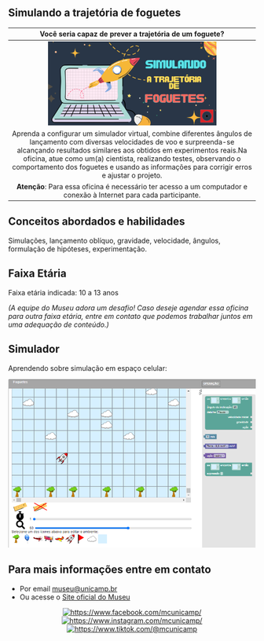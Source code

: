 ## Simulando a trajetória de foguetes

|Você seria capaz de prever a trajetória de um foguete?|
|:------:|
|<img src="sifoguete.png" width="70%" height="70%">  |
|Aprenda a configurar um simulador virtual, combine diferentes ângulos de lançamento com diversas velocidades de voo e surpreenda-se alcançando resultados similares aos obtidos em experimentos reais.Na oficina, atue como um(a) cientista, realizando testes, observando o comportamento dos foguetes e usando as informações para corrigir erros e ajustar o projeto.
**Atenção**: Para essa oficina é necessário ter acesso a um computador e conexão à Internet para cada participante.|

## Conceitos abordados e habilidades
Simulações, lançamento oblíquo, gravidade, velocidade, ângulos, formulação de hipóteses, experimentação.

## Faixa Etária

Faixa etária indicada: 10 a 13 anos

*(A equipe do Museu adora um desafio! Caso deseje agendar essa oficina para outra faixa etária, entre em contato que podemos trabalhar juntos em uma adequação de conteúdo.)*

## Simulador

Aprendendo sobre simulação em espaço celular:

[![imagem simulador](foguetesimula.png)](https://harena-incubator.github.io/harena-cases/cellular/rocket/harena/scripts/playground/editor.html?source=cell/rockets)

##  Para mais informações entre em contato
* Por email museu@unicamp.br
* Ou acesse o [Site oficial do Museu](https://www.mc.unicamp.br/visite)

<div align="center">
  <a href="https://www.facebook.com/mcunicamp/">
    <img src="../../facebook-ícone.png" alt="https://www.facebook.com/mcunicamp/" width="5%" height="5%"> 
  <a href="https://www.instagram.com/mcunicamp/">
    <img src="../../instagram-ícone.png" alt="https://www.instagram.com/mcunicamp/" width="5%" height="5%"> 
  <a href="https://www.tiktok.com/@mcunicamp">
    <img src="../../tiktok-ícone.png" alt="https://www.tiktok.com/@mcunicamp" width="5%" height="5%">
